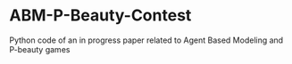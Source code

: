 # ABM-P-Beauty-Contest
Python code of an in progress paper related to Agent Based Modeling and P-beauty games
